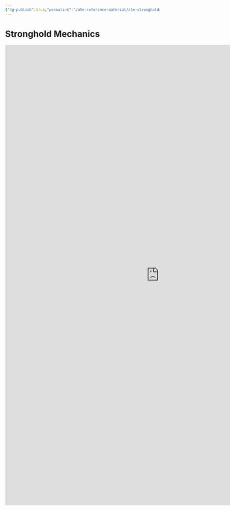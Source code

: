 ```yaml
---
{"dg-publish":true,"permalink":"/a5e-reference-material/a5e-strongholds-mechanics/","tags":["reference"]}
---
```


# Stronghold Mechanics
<iframe src="https://1drv.ms/b/c/0af935b105fdb025/IQQgwhs7N5JoS5fIndYQDxZpAcJlOuyODarYh33sPmLOwiY" width="1000" height="1500" frameborder="0" scrolling="no"> </iframe>
